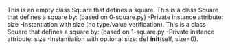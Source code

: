 This is an empty class Square that defines a square.
This is a class Square that defines a square by: (based on 0-square.py)
-Private instance attribute: size
-Instantiation with size (no type/value verification).
This is  a class Square that defines a square by: (based on 1-square.py
-Private instance attribute: size
-Instantiation with optional size: def __init__(self, size=0).

